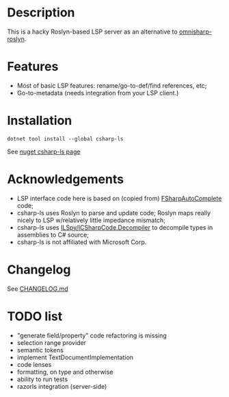 # Description
This is a hacky Roslyn-based LSP server as an alternative to 
[omnisharp-roslyn](https://github.com/OmniSharp/omnisharp-roslyn).

# Features
- Most of basic LSP features: rename/go-to-def/find references, etc;
- Go-to-metadata (needs integration from your LSP client.)

# Installation
`dotnet tool install --global csharp-ls`

See [nuget csharp-ls page](https://www.nuget.org/packages/csharp-ls/)

# Acknowledgements
- LSP interface code here is based on (copied from)  [FSharpAutoComplete](https://github.com/fsharp/FsAutoComplete) code;
- csharp-ls uses Roslyn to parse and update code; Roslyn maps really nicely to LSP w/relatively little impedance mismatch;
- csharp-ls uses [ILSpy/ICSharpCode.Decompiler](https://github.com/icsharpcode/ILSpy) to decompile types in assemblies to C# source;
- csharp-ls is not affiliated with Microsoft Corp.

# Changelog
See [CHANGELOG.md](CHANGELOG.md)

# TODO list
 - "generate field/property" code refactoring is missing
 - selection range provider
 - semantic tokens
 - implement TextDocumentImplementation
 - code lenses
 - formatting, on type and otherwise
 - ability to run tests
 - razorls integration (server-side)
